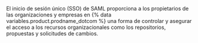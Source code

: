 El inicio de sesión único (SSO) de SAML proporciona a los propietarios de las organizaciones y empresas en {% data variables.product.prodname_dotcom %} una forma de controlar y asegurar el acceso a los recursos organizacionales como los repositorios, propuestas y solicitudes de cambios.
